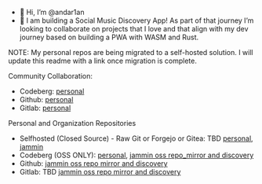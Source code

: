 - 👋 Hi, I’m @andar1an
- 💞️ I am building a Social Music Discovery App! As part of that journey I’m looking to collaborate on projects that I love and that align with my dev journey based on building a PWA with WASM and Rust.

NOTE: My personal repos are being migrated to a self-hosted solution. I will update this readme with a link once migration is complete. 

Community Collaboration:
- Codeberg: [personal](https://codeberg.org/andar1an)
- Github: [personal](https://github.com/andar1an)
- Gitlab: [personal](https://gitlab.com/users/andar1an)

Personal and Organization Repositories
- Selfhosted (Closed Source) - Raw Git or Forgejo or Gitea: TBD [personal](), [jammin]()
- Codeberg (OSS ONLY): [personal](https://codeberg.org/andar1an), [jammin oss repo_mirror and discovery](https://codeberg.org/jammin)
- Github: [jammin oss repo mirror and discovery](https://github.com/jamminmusic)
- Gitlab: TBD [jammin oss repo mirror and discovery]()

<!---
stephenandary/stephenandary is a ✨ special ✨ repository because its `README.md` (this file) appears on your GitHub profile.
You can click the Preview link to take a look at your changes.
--->
